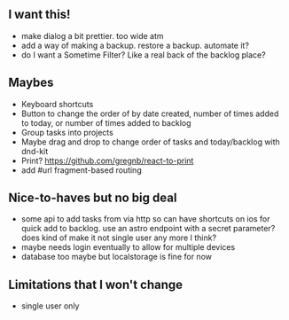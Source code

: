## I want this!
- make dialog a bit prettier. too wide atm
- add a way of making a backup. restore a backup. automate it?
- do I want a Sometime Filter? Like a real back of the backlog place?

## Maybes
- Keyboard shortcuts
- Button to change the order of by date created, number of times added to today, or number of times added to backlog
- Group tasks into projects
- Maybe drag and drop to change order of tasks and today/backlog with dnd-kit
- Print? <https://github.com/gregnb/react-to-print>
- add #url fragment-based routing


## Nice-to-haves but no big deal

- some api to add tasks from via http so can have shortcuts on ios for quick add to backlog. use an astro endpoint with a secret parameter? does kind of make it not single user any more I think?
- maybe needs login eventually to allow for multiple devices
- database too maybe but localstorage is fine for now


## Limitations that I won't change
- single user only

